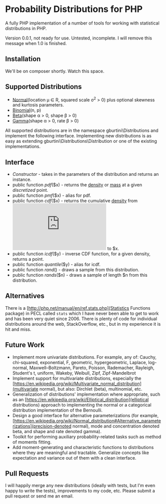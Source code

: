 Probability Distributions for PHP
=================================

A fully PHP implementation of a number of tools for working with statistical distributions in PHP. 

Version 0.0.1, not ready for use. Untested, incomplete. I will remove this message when 1.0 is finished.

Installation
------------
We'll be on composer shortly. Watch this space.

Supported Distributions
-----------------------
* [Normal](https://en.wikipedia.org/wiki/Normal_distribution)(location μ ∈ R, squared scale σ<sup>2</sup> > 0) plus optional skewness and kurtosis parameters.
* [Binomial](https://en.wikipedia.org/wiki/Binomial_distribution)(n, p)
* [Beta](https://en.wikipedia.org/wiki/Beta_distribution)(shape α > 0, shape β > 0)
* [Gamma](https://en.wikipedia.org/wiki/Gamma_distribution)(shape α > 0, rate β > 0)

All supported distributions are in the namespace gburtini\Distributions and implement the following interface. Implementing new distributions is as easy as extending gburtini\Distributions\Distribution or one of the existing implementations.

Interface
---------
* *Constructor* - takes in the parameters of the distribution and returns an instance.
* public function *pdf*($x) - returns the [density](https://en.wikipedia.org/wiki/Probability_density_function) or [mass](https://en.wikipedia.org/wiki/Probability_mass_function) at a given *discretized* point.
* public function *pmf*($x) - alias for pdf.
* public function *cdf*($x) - returns the cumulative [density](https://en.wikipedia.org/wiki/Probability_density_function) from ![negative infinity](http://www.sciweavers.org/tex2img.php?eq=-%5Cinfty&bc=White&fc=Black&im=jpg&fs=12&ff=arev&edit=) to $x.
* public function *icdf*($y) - inverse CDF function, for a given density, returns a point.
* public function *quantile*($y) - alias for icdf.
* public function *rand*() - draws a sample from this distribution.
* public function *rands*($n) - draws a sample of length $n from this distribution.

Alternatives
------------
There is a [http://php.net/manual/en/ref.stats.php](Statistics Functions package) in PECL called ``stats`` which I have never been able to get to work and has been very quiet since 2006. There is plenty of code for individual distributions around the web, StackOverflow, etc., but in my experience it is hit and miss.

Future Work
-----------
* Implement more univariate distributions. For example, any of: Cauchy, chi-squared, exponential, F, geometric, hypergeometric, Laplace, log-normal, Maxwell–Boltzmann, Pareto, Poisson, Rademacher, Rayleigh, Student's t, uniform, Wakeby, Weibull, Zipf, Zipf-Mandelbrot
* Implement support for multivariate distributions, especially the [https://en.wikipedia.org/wiki/Multivariate_normal_distribution](multivariate normal), but also: Dirchlet (beta), multinomial, etc.
* Generalization of distributions' implementation where appropriate, such as an [https://en.wikipedia.org/wiki/Elliptical_distribution](elliptical distributions) approach to implementing the normal or a categorical distribution implementation of the Bernoulli.
* Design a good interface for alternative parameterizations (for example, [https://en.wikipedia.org/wiki/Normal_distribution#Alternative_parameterizations](precision-denoted normal), mode and concentration denoted beta, and shape and rate denoted gamma).
* Toolkit for performing auxiliary probability-related tasks such as method of moments fitting.
* Add moment-generating and characteristic functions to distributions where they are meaningful and tractable. Generalize concepts like expectation and variance out of them with a clean interface.

Pull Requests
-------------
I will happily merge any new distributions (ideally with tests, but I'm even happy to write the tests), improvements to my code, etc. Please submit a pull request or send me an email.
